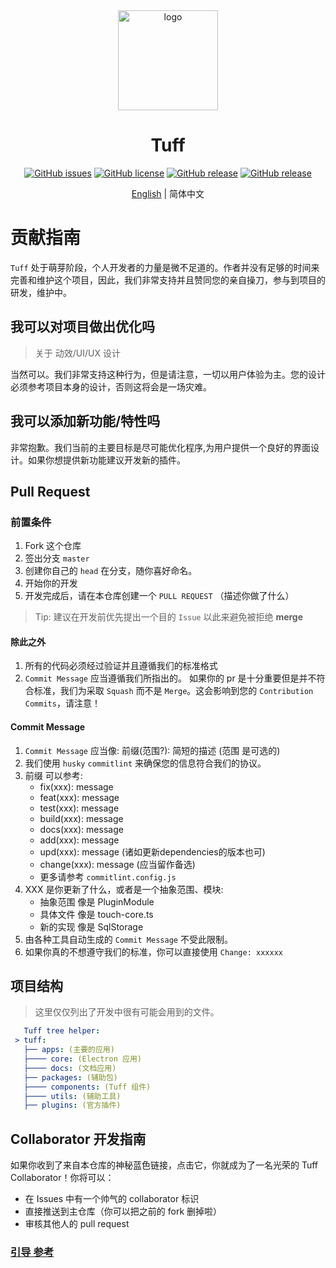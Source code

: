 <div align="center">

  <img width="160" src="https://files.catbox.moe/2el8uf.png" alt="logo">

  <h1>Tuff</h1>

  [![GitHub issues](https://img.shields.io/github/issues/talex-touch/talex-touch?style=flat-square)](https://github.com/talex-touch/talex-touch/issues)
  [![GitHub license](https://img.shields.io/github/license/talex-touch/talex-touch?style=flat-square)](https://github.com/talex-touch/talex-touch/blob/main/LICENSE)
  [![GitHub release](https://img.shields.io/badge/release-2.1.0-42B883?style=flat-square)](https://github.com/talex-touch/talex-touch/releases)
  [![GitHub release](https://img.shields.io/badge/dev-2.1.0-64391A?style=flat-square)](https://github.com/talex-touch/talex-touch/discussions/35)

  [English](./CONTRIBUTING.md) | 简体中文
</div>

# 贡献指南

`Tuff` 处于萌芽阶段，个人开发者的力量是微不足道的。作者并没有足够的时间来完善和维护这个项目，因此，我们非常支持并且赞同您的亲自操刀，参与到项目的研发，维护中。

## 我可以对项目做出优化吗

> 关于 动效/UI/UX 设计

当然可以。我们非常支持这种行为，但是请注意，一切以用户体验为主。您的设计必须参考项目本身的设计，否则这将会是一场灾难。

## 我可以添加新功能/特性吗

非常抱歉。我们当前的主要目标是尽可能优化程序,为用户提供一个良好的界面设计。如果你想提供新功能建议开发新的插件。

## Pull Request

### 前置条件

1. Fork 这个仓库
2. 签出分支 `master`
3. 创建你自己的 `head` 在分支，随你喜好命名。
4. 开始你的开发
5. 开发完成后，请在本仓库创建一个 `PULL REQUEST` （描述你做了什么）

> Tip: 建议在开发前优先提出一个目的 `Issue` 以此来避免被拒绝 **merge**

#### 除此之外

1. 所有的代码必须经过验证并且遵循我们的标准格式
2. `Commit Message` 应当遵循我们所指出的。 如果你的 pr 是十分重要但是并不符合标准，我们为采取 `Squash` 而不是 `Merge`。这会影响到您的 `Contribution Commits`，请注意！

#### Commit Message

1. `Commit Message` 应当像: 前缀(范围?): 简短的描述 (范围 是可选的)
2. 我们使用 `husky` `commitlint` 来确保您的信息符合我们的协议。
3. 前缀 可以参考:
   - fix(xxx): message
   - feat(xxx): message
   - test(xxx): message
   - build(xxx): message
   - docs(xxx): message
   - add(xxx): message
   - upd(xxx): message (诸如更新dependencies的版本也可)
   - change(xxx): message (应当留作备选)
   - 更多请参考 `commitlint.config.js`
4. XXX 是你更新了什么，或者是一个抽象范围、模块:
   - 抽象范围 像是 PluginModule
   - 具体文件 像是 touch-core.ts
   - 新的实现 像是 SqlStorage
5. 由各种工具自动生成的 `Commit Message` 不受此限制。
6. 如果你真的不想遵守我们的标准，你可以直接使用 `Change: xxxxxx`

## 项目结构

> 这里仅仅列出了开发中很有可能会用到的文件。

``` yaml
   Tuff tree helper:
 > tuff:
   ├── apps: (主要的应用)
   ├──── core: (Electron 应用)
   ├──── docs: (文档应用)
   ├── packages: (辅助包)
   ├──── components: (Tuff 组件)
   ├──── utils: (辅助工具)
   ├── plugins: (官方插件)
```

## Collaborator 开发指南

如果你收到了来自本仓库的神秘蓝色链接，点击它，你就成为了一名光荣的 Tuff Collaborator！你将可以：

- 在 Issues 中有一个帅气的 collaborator 标识
- 直接推送到主仓库（你可以把之前的 fork 删掉啦）
- 审核其他人的 pull request

### [引导 参考](https://github.com/TalexDreamSoul/touchq/blob/main/.github/contribute/README.md)

